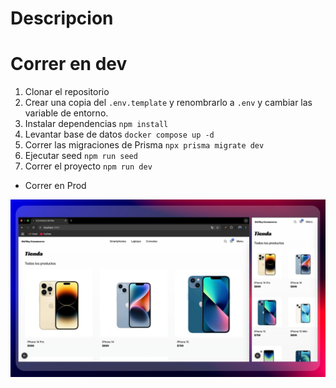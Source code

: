 # Descripcion


# Correr en dev
1. Clonar el repositorio
2. Crear una copia del ```.env.template``` y renombrarlo a ```.env``` y cambiar las variable de entorno.
3. Instalar dependencias ```npm install```
4. Levantar base de datos ```docker compose up -d```
5. Correr las migraciones de Prisma ```npx prisma migrate dev```
6. Ejecutar seed ```npm run seed```
7. Correr el proyecto ```npm run dev```

-  Correr en Prod



![image alt](https://github.com/J28tejada/ecommerce-next/blob/35f937fcec270401c5e6149a023e5493246e77a5/DelReyEcommerce.jpg)
